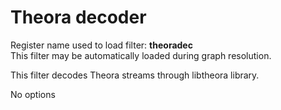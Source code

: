 <!-- automatically generated - do not edit, patch gpac/applications/gpac/gpac.c -->

# Theora decoder  
  
Register name used to load filter: __theoradec__  
This filter may be automatically loaded during graph resolution.  
  
This filter decodes Theora streams through libtheora library.  
  
No options  
  
